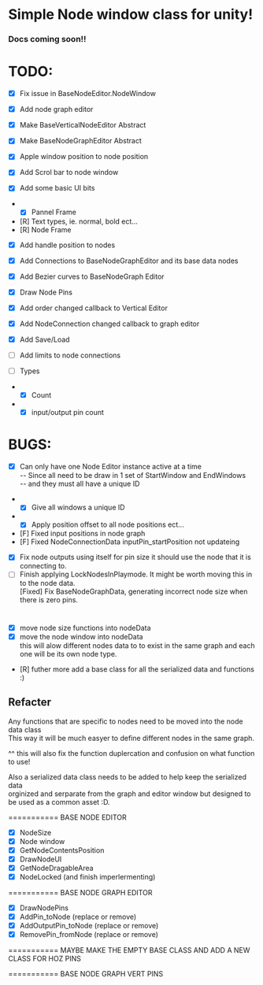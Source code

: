 ﻿# Simple Node window class for unity!

### Docs coming soon!!




# TODO:
- [x] Fix issue in BaseNodeEditor.NodeWindow  
- [x] Add node graph editor  
- [x] Make BaseVerticalNodeEditor Abstract  
- [x] Make BaseNodeGraphEditor Abstract  

- [x] Apple window position to node position  
- [x] Add Scrol bar to node window  

- [x] Add some basic UI bits  
- - [x] Pannel Frame  
- [R] Text types, ie. normal, bold ect...  
- [R] Node Frame  
- [x] Add handle position to nodes  

- [x] Add Connections to BaseNodeGraphEditor and its base data nodes  
- [x] Add Bezier curves to BaseNodeGraph Editor  

- [x] Draw Node Pins  

- [x] Add order changed callback to Vertical Editor  
- [x] Add NodeConnection changed callback to graph editor   

- [x] Add Save/Load  
- [ ] Add limits to node connections  
- [ ] Types  
- - [x] Count  
- - [x] input/output pin count  

# BUGS:  
- [x] Can only have one Node Editor instance active at a time  
-- Since all need to be draw in 1 set of StartWindow and EndWindows  
-- and they must all have a unique ID  
- - [x] Give all windows a unique ID  
- - [x] Apply position offset to all node positions ect...  
- [F] Fixed input positions in node graph  
- [F] Fixed NodeConnectionData inputPin_startPosition not updateing  

- [x] Fix node outputs using itself for pin size it should use the node that it is connecting to.  
- [ ] Finish applying LockNodesInPlaymode. It might be worth moving this in to the node data.  
[Fixed] Fix BaseNodeGraphData, generating incorrect node size when there is zero pins.  

# ##  
- [x] move node size functions into nodeData  
- [x] move the node window into nodeData  
this will alow different nodes data to to exist in the same graph and each one will be its own node type.  
- [R] futher more add a base class for all the serialized data and functions :)  

## Refacter
Any functions that are specific to nodes need to be moved into the node data class  
This way it will be much easyer to define different nodes in the same graph.  

^^ this will also fix the function duplercation and confusion on what function to use!  

Also a serialized data class needs to be added to help keep the serialized data   
orginized and serparate from the graph and editor window but designed to be used as a common asset :D.  

=========== BASE NODE EDITOR  
- [x] NodeSize  
- [x] Node window  
- [x] GetNodeContentsPosition  
- [x] DrawNodeUI  
- [x] GetNodeDragableArea  
- [x] NodeLocked (and finish imperlermenting)  

=========== BASE NODE GRAPH EDITOR  
- [x] DrawNodePins  
- [x] AddPin_toNode 			(replace or remove)  
- [x] AddOutputPin_toNode		(replace or remove)  
- [x] RemovePin_fromNode		(replace or remove)  

=========== MAYBE MAKE THE EMPTY BASE CLASS AND ADD A NEW CLASS FOR HOZ PINS  

=========== BASE NODE GRAPH VERT PINS  





